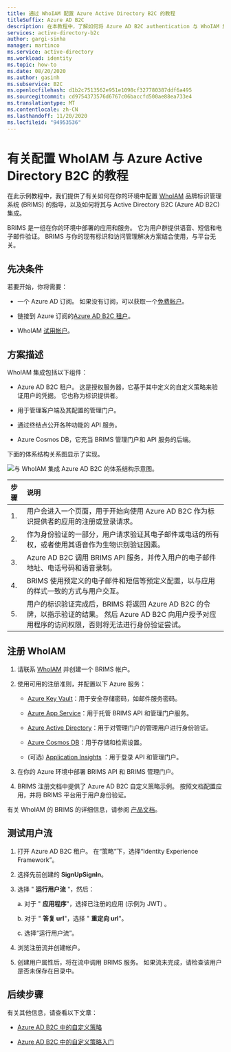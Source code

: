 ```yaml
---
title: 通过 WhoIAM 配置 Azure Active Directory B2C 的教程
titleSuffix: Azure AD B2C
description: 在本教程中，了解如何将 Azure AD B2C authentication 与 WhoIAM 集成以进行用户验证。
services: active-directory-b2c
author: gargi-sinha
manager: martinco
ms.service: active-directory
ms.workload: identity
ms.topic: how-to
ms.date: 08/20/2020
ms.author: gasinh
ms.subservice: B2C
ms.openlocfilehash: d1b2c7513562e951e1098cf327780387ddf6a495
ms.sourcegitcommit: cd9754373576d6767c06baccfd500ae88ea733e4
ms.translationtype: MT
ms.contentlocale: zh-CN
ms.lasthandoff: 11/20/2020
ms.locfileid: "94953536"
---
```

# <a name="tutorial-for-configuring-whoiam-with-azure-active-directory-b2c"></a>有关配置 WhoIAM 与 Azure Active Directory B2C 的教程

在此示例教程中，我们提供了有关如何在你的环境中配置 [WhoIAM](https://www.whoiam.ai/brims/) 品牌标识管理系统 (BRIMS) 的指导，以及如何将其与 Active Directory B2C (Azure AD B2C) 集成。

BRIMS 是一组在你的环境中部署的应用和服务。 它为用户群提供语音、短信和电子邮件验证。 BRIMS 与你的现有标识和访问管理解决方案结合使用，与平台无关。

## <a name="prerequisites"></a>先决条件

若要开始，你将需要：

- 一个 Azure AD 订阅。 如果没有订阅，可以获取一个[免费帐户](https://azure.microsoft.com/free/)。

- 链接到 Azure 订阅的[Azure AD B2C 租户](./tutorial-create-tenant.md)。

- WhoIAM [试用帐户](https://www.whoiam.ai/contact-us/)。

## <a name="scenario-description"></a>方案描述

WhoIAM 集成包括以下组件：

- Azure AD B2C 租户。 这是授权服务器，它基于其中定义的自定义策略来验证用户的凭据。 它也称为标识提供者。

- 用于管理客户端及其配置的管理门户。

- 通过终结点公开各种功能的 API 服务。  

- Azure Cosmos DB，它充当 BRIMS 管理门户和 API 服务的后端。

下面的体系结构关系图显示了实现。

![与 WhoIAM 集成 Azure AD B2C 的体系结构示意图。](media/partner-whoiam/whoiam-architecture-diagram.png)

|步骤 | 说明 |
|:-----| :-----------|
| 1. | 用户会进入一个页面，用于开始向使用 Azure AD B2C 作为标识提供者的应用的注册或登录请求。
| 2. | 作为身份验证的一部分，用户请求验证其电子邮件或电话的所有权，或者使用其语音作为生物识别验证因素。  
| 3. | Azure AD B2C 调用 BRIMS API 服务，并传入用户的电子邮件地址、电话号码和语音录制。
| 4. | BRIMS 使用预定义的电子邮件和短信等预定义配置，以与应用的样式一致的方式与用户交互。
| 5. | 用户的标识验证完成后，BRIMS 将返回 Azure AD B2C 的令牌，以指示验证的结果。 然后 Azure AD B2C 向用户授予对应用程序的访问权限，否则将无法进行身份验证尝试。  

## <a name="sign-up-with-whoiam"></a>注册 WhoIAM

1. 请联系 [WhoIAM](https://www.whoiam.ai/contact-us/) 并创建一个 BRIMS 帐户。

2. 使用可用的注册准则，并配置以下 Azure 服务：

    - [Azure Key Vault](https://azure.microsoft.com/services/key-vault/)：用于安全存储密码，如邮件服务密码。

    - [Azure App Service](https://azure.microsoft.com/services/app-service/)：用于托管 BRIMS API 和管理门户服务。

    - [Azure Active Directory](https://azure.microsoft.com/services/active-directory/)：用于对管理门户的管理用户进行身份验证。

    - [Azure Cosmos DB](https://azure.microsoft.com/services/cosmos-db/)：用于存储和检索设置。

    -  (可选) [Application Insights](../azure-monitor/app/app-insights-overview.md) ：用于登录 API 和管理门户。

3. 在你的 Azure 环境中部署 BRIMS API 和 BRIMS 管理门户。

4. BRIMS 注册文档中提供了 Azure AD B2C 自定义策略示例。 按照文档配置应用，并将 BRIMS 平台用于用户身份验证。  

有关 WhoIAM 的 BRIMS 的详细信息，请参阅 [产品文档](https://www.whoiam.ai/brims/)。

## <a name="test-the-user-flow"></a>测试用户流

1. 打开 Azure AD B2C 租户。 在“策略”下，选择“Identity Experience Framework”。 

2. 选择先前创建的 **SignUpSignIn**。

3. 选择 " **运行用户流** "，然后：

   a. 对于 " **应用程序**"，选择已注册的应用 (示例为 JWT) 。

   b. 对于 " **答复 url**"，选择 " **重定向 url**"。

   c. 选择“运行用户流”。

4. 浏览注册流并创建帐户。

5. 创建用户属性后，将在流中调用 BRIMS 服务。 如果流未完成，请检查该用户是否未保存在目录中。

## <a name="next-steps"></a>后续步骤

有关其他信息，请查看以下文章：

- [Azure AD B2C 中的自定义策略](./custom-policy-overview.md)

- [Azure AD B2C 中的自定义策略入门](./custom-policy-get-started.md?tabs=applications)